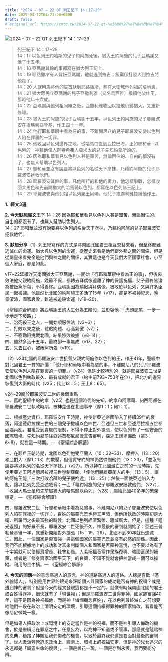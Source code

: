 ```yaml
---
title: "2024 – 07 – 22 QT 列王紀下 14：17~29"
date: 2025-04-12T04:23:26+0800
draft: false
# original_url: https://cmtc.tw/2024-07-22-qt-%e5%88%97%e7%8e%8b%e7%b4%80%e4%b8%8b-14%ef%bc%9a1729
---
```


![2024 – 07 – 22 QT 列王紀下 14：17~29](/images/qt.jpg  "2024 – 07 – 22 QT 列王紀下 14：17~29")

> 列王紀下 14：17~29  
> 14：17 以色列王約哈斯的兒子約阿施死後，猶大王約阿施的兒子亞瑪謝又活了十五年。  
> 14：18 亞瑪謝其餘的事都寫在猶大列王記上。  
> 14：19 耶路撒冷有人背叛亞瑪謝，他就逃到拉吉；叛黨卻打發人到拉吉將他殺了。  
> 14：20 人就用馬將他的屍首馱到耶路撒冷，葬在大衛城他列祖的墳地裏。  
> 14：21 猶大眾民立亞瑪謝的兒子亞撒利雅（又名烏西雅）接續他父作王，那時他年十六歲。  
> 14：22 亞瑪謝與他列祖同睡之後，亞撒利雅收回以拉他仍歸猶大，又重新修理。  
> 14：23 猶大王約阿施的兒子亞瑪謝十五年，以色列王約阿施的兒子耶羅波安在撒瑪利亞登基，作王四十一年。  
> 14：24 他行耶和華眼中看為惡的事，不離開尼八的兒子耶羅波安使以色列人陷在罪裏的一切罪。  
> 14：25 他收回以色列邊界之地，從哈馬口直到亞拉巴海，正如耶和華─以色列的　神藉他僕人迦特希弗人亞米太的兒子先知約拿所說的。  
> 14：26 因為耶和華看見以色列人甚是艱苦，無論困住的、自由的都沒有了，也無人幫助以色列人。  
> 14：27 耶和華並沒有說要將以色列的名從天下塗抹，乃藉約阿施的兒子耶羅波安拯救他們。  
> 14：28 耶羅波安其餘的事，凡他所行的和他的勇力，他怎樣爭戰，怎樣收回大馬色和先前屬猶大的哈馬歸以色列，都寫在以色列諸王記上。  
> 14：29 耶羅波安與他列祖以色列諸王同睡。他兒子撒迦利雅接續他作王。

**1.  經文3遍**

**2. 今天默想經文**王下 14：26 因為耶和華看見以色列人甚是艱苦，無論困住的、自由的都沒有了，也無人幫助以色列人。  
14：27 耶和華並沒有說要將以色列的名從天下塗抹，乃藉約阿施的兒子耶羅波安拯救他們。

**3. 默想分享**（1）列王紀寫作的方式是將南國北國君王相互交替來看，但至終都難逃滅亡的命運。猶大與以色列的命運，從歷史來看是他們跟外邦之間的關係，但是從屬靈來看完全是他們與神之間的關係，其實這也是今天我們大至國家社會，小至個人家庭，都是如此。

v17~22延續昨天南國猶大王亞瑪謝，一開始「行耶和華眼中看為正的事」，但後來效法他父親約阿施，晚節不保，都轉去拜偶像遠離了神的保護祝福，父子最終皆淪為被叛黨所殺，不得善終。亞瑪謝因為驕傲與拜偶像，被敗於以色列，又與許多臣民一起被擄。他雖然比北國的約阿施王多活了15年（v17），卻是不被神紀念，晚景淒涼，國家衰敗，難逃被追殺命運（v19~20）。

《聖經綜合解讀》將亞瑪謝王的人生分為五階段，並形容他：「虎頭蛇尾、一步一步地走下坡路」：  
一、治死殺王之人，一開始順服律法（v3~6）；  
二、打敗以東之後，體貼肉體、心高氣傲（v7）；  
三、不聽勸阻挑戰北國，結果慘敗被擄（v8-14）；  
四、雖然多活十五年，最終卻一事無成（v17、22）；  
五、失去民心，被叛黨所殺（v19）。

（2）v23北國的耶羅波安二世接替父親約阿施作以色列的王，作王41年，聖經中對北國君王一貫的評價：「他行耶和華眼中看為惡的事，不離開尼八的兒子耶羅波安使以色列人陷在罪裏的一切罪。」（v24）但是比較特別的，就是耶羅波安二世是北國以色列執政最久、最有成就的君王（約主前793~753年在位），把北方的邊界恢復到大衛的時代（v25；代上13：5；王上8：65）。

v24~29關於耶羅波安二世的幾個重點：  
一、舊約聖經中的約拿（v25）也是這個時代的先知，約拿和阿摩司、何西阿都在耶羅波安二世執政時期，被神差遣在北國事奉（摩1：1；何1：1）。

二、根據歷史資料，耶羅波安作王時期，神使新亞述帝國陷入了持續39年的衰落，阿達德尼拉裡三世的三個兒子撒縵以色四世、亞述但三世和亞述尼拉裡五世都面臨內亂，君權受到貴族的限制，不得不停止對外擴張，使以色列有了一個安全的國際環境。先知約拿前往亞述首都尼尼微宣告審判，亞述王謙卑悔改（拿3：6~9），就在這一時期。— 《聖經綜合解讀》

三、在耶戶王朝時期，北國以色列飽受亞蘭人（10：32~33）、摩押人（13：20）和亞捫人（摩1：13）的欺壓，但信實守約的神仍然憐憫他們（13：23），「並沒有說要將以色列的名從天下塗抹。」（v27）。所以神在北國滅亡之前的一段時期，先使用亞述王阿達德尼拉裡三世壓制亞蘭、「使他們脫離亞蘭人的手」（13：5），讓約阿施王能「三次打敗哈薛的兒子便哈達」（13：25）；然後一面使亞述陷入內亂，讓以色列免受亞述威脅；一面「藉約阿施的兒子耶羅波安拯救他們」（v27），「收回大馬士革和先前屬猶大的哈馬歸以色列」（v28），賜給北國40多年的繁榮穩定。— 《聖經綜合解讀》

四、耶羅波安二世「行耶和華眼中看為惡的事，不離開尼八的兒子耶羅波安使以色列人陷在罪裡的一切罪」），百姓的屬靈光景也極其黑暗，但他所執政的時期卻是大衛、所羅門之後最富強的時候，北國以色列經濟繁榮、疆域廣大。但是，這種「迴光返照」的好景不長，耶羅波安二世死後不久，神最後的審判就開始了：亞述王普勒登基後一年，就重新開始對外擴張（15：19、29），北國不到30年就迅速滅亡。因此，一個國家是否富強，與這個國家的屬靈光景並沒有必然的關係。因此，我們不能根據地上的成功和財富來判斷個人和國家是否蒙神喜悅，也不要以為有了十字架就可以使經濟增長、社會和諧。人若把福音當作民族復興、強國富民的補藥，或者是「修身齊家治國平天下」的良策，不知不覺就會把神當成一個可以操縱、利用的金牛犢。— 《聖經綜合解讀》

**4. 今天的回應**神的意念高過人的意念，神的道路高過人的道路。人總是喜歡「憑外貌認人」，特別是用世界的眼光來評斷個人與國家的成功是否有神的祝福？或是遭到神的審判？但是今天的經文發現這都是不一定的。就像有時候南國北國的君王或百姓得罪神，很快就有了「現世報」；但是耶羅波安二世得罪神，國家卻富強40年，這不是因為神祝福他，而是神「憐憫顧念百姓」，在以色列最終滅亡之前想要給他們一段在政治上清明安定的環境，引導這個持續得罪神的國家悔改，看看能否像尼尼微城一樣。

但是如果人把政治上或環境上的安定當作是神的祝福，而不是神引導人悔改的機會，於是繼續活在罪惡之中，任意妄為，以為神不知道或不管事，那麼就是踐踏神的恩典，糟踏了神賜給我們悔改的機會，以致於最終我們還是要面對最後的審判了。世人汲汲營營追求政治上、經濟上、環境上的祝福安定，但是神的兒女追求的永遠都是「屬靈生命的復興」，一個是曇花一現，一個是存到永恆，我們要能分辨。
